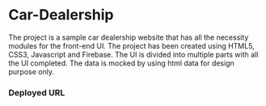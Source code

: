# Car-Dealership

The project is a sample car dealership website that has all the necessity modules for the front-end UI. The project has been created using HTML5, CSS3, Javascript and Firebase. The UI is divided into multiple parts with all the UI completed. The data is mocked by using html data for design purpose only.

### Deployed URL